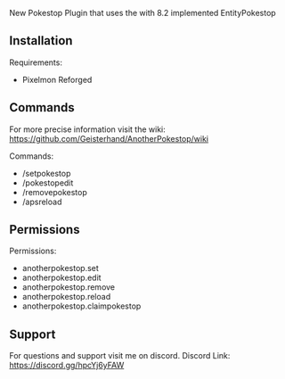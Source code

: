 New Pokestop Plugin that uses the with 8.2 implemented EntityPokestop


## Installation

Requirements:
- Pixelmon Reforged


## Commands

For more precise information visit the wiki: https://github.com/Geisterhand/AnotherPokestop/wiki

Commands:
- /setpokestop
- /pokestopedit
- /removepokestop
- /apsreload

## Permissions

Permissions:
- anotherpokestop.set
- anotherpokestop.edit
- anotherpokestop.remove
- anotherpokestop.reload
- anotherpokestop.claimpokestop

## Support

For questions and support visit me on discord.
Discord Link: https://discord.gg/hpcYj6yFAW

